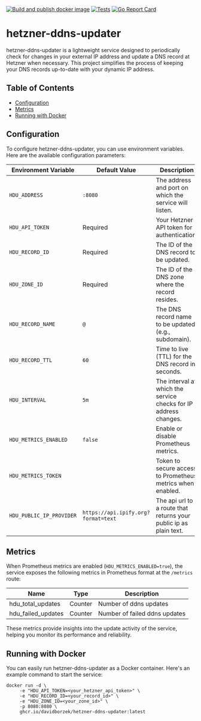 [![Build and publish docker image](https://github.com/davidborzek/hetzner-ddns-updater/actions/workflows/build-publish-docker.yml/badge.svg)](https://github.com/davidborzek/hetzner-ddns-updater/actions/workflows/build-publish-docker.yml)
[![Tests](https://github.com/davidborzek/hetzner-ddns-updater/actions/workflows/tests.yml/badge.svg)](https://github.com/davidborzek/hetzner-ddns-updater/actions/workflows/tests.yml)
[![Go Report Card](https://goreportcard.com/badge/github.com/davidborzek/hetzner-ddns-updater)](https://goreportcard.com/report/github.com/davidborzek/hetzner-ddns-updater)

# hetzner-ddns-updater

hetzner-ddns-updater is a lightweight service designed to periodically check for changes in your external IP address and update a DNS record at Hetzner when necessary. This project simplifies the process of keeping your DNS records up-to-date with your dynamic IP address.

## Table of Contents

- [Configuration](#configuration)
- [Metrics](#metrics)
- [Running with Docker](#running-with-docker)

## Configuration

To configure hetzner-ddns-updater, you can use environment variables. Here are the available configuration parameters:

| Environment Variable     | Default Value                       | Description                                                       |
| ------------------------ | ----------------------------------- | ----------------------------------------------------------------- |
| `HDU_ADDRESS`            | `:8080`                             | The address and port on which the service will listen.            |
| `HDU_API_TOKEN`          | Required                            | Your Hetzner API token for authentication.                        |
| `HDU_RECORD_ID`          | Required                            | The ID of the DNS record to be updated.                           |
| `HDU_ZONE_ID`            | Required                            | The ID of the DNS zone where the record resides.                  |
| `HDU_RECORD_NAME`        | `@`                                 | The DNS record name to be updated (e.g., subdomain).              |
| `HDU_RECORD_TTL`         | `60`                                | Time to live (TTL) for the DNS record in seconds.                 |
| `HDU_INTERVAL`           | `5m`                                | The interval at which the service checks for IP address changes.  |
| `HDU_METRICS_ENABLED`    | `false`                             | Enable or disable Prometheus metrics.                             |
| `HDU_METRICS_TOKEN`      |                                     | Token to secure access to Prometheus metrics when enabled.        |
| `HDU_PUBLIC_IP_PROVIDER` | `https://api.ipify.org?format=text` | The api url to a route that returns your public ip as plain text. |

## Metrics

When Prometheus metrics are enabled (`HDU_METRICS_ENABLED=true`), the service exposes the following metrics in Prometheus format at the `/metrics` route:

| Name               | Type    | Description                   |
| ------------------ | ------- | ----------------------------- |
| hdu_total_updates  | Counter | Number of ddns updates        |
| hdu_failed_updates | Counter | Number of failed ddns updates |

These metrics provide insights into the update activity of the service, helping you monitor its performance and reliability.

## Running with Docker

You can easily run hetzner-ddns-updater as a Docker container. Here's an example command to start the service:

```shell
docker run -d \
     -e "HDU_API_TOKEN=<your_hetzner_api_token>" \
     -e "HDU_RECORD_ID=<your_record_id>" \
     -e "HDU_ZONE_ID=<your_zone_id>" \
     -p 8080:8080 \
     ghcr.io/davidborzek/hetzner-ddns-updater:latest
```
